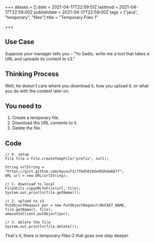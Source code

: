 +++
aliases = []
date = 2021-04-17T22:59:51Z
lastmod = 2021-04-17T22:59:00Z
publishdate = 2021-04-17T22:59:00Z
tags = ["java", "temporary", "files"]
title = "Temporary Files 1"

+++
## Use Case

Suppose your manager tells you - "Yo Sadio, write me a tool that takes a URL and uploads its content to s3."

## Thinking Process

Well, he doesn't care where you download it, how you upload it, or what you do with the content later on.

## You need to

1. Create a temporary file.
2. Download the URL contents to it.
3. Delete the file.

## Code

    // 0. setup
    File file = File.createTempFile("prefix", null);
    
    String urlString = "https://gist.github.com/myusuf3/7f645819ded92bda6677";
    URL url = new URL(urlString);
    
    // 1. download to local
    FileUtils.copyURLToFile(url, file);
    System.out.println(file.getName());
    
    // 2. upload to s3
    PutObjectRequest por = new PutObjectRequest(BUCKET_NAME, file.getName(), file);
    amazonS3Client.putObject(por);
    
    // 3. delete the file
    System.out.println(file.delete());

That's it, there is temporary-files-2 that goes one step deeper.